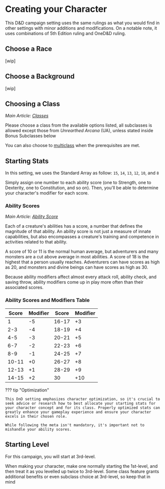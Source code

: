 # Creating your Character
This D&D campaign setting uses the same rulings as what you would find in other settings with minor additions and modifications. On a notable note, it uses combinations of 5th Edition ruling and OneD&D ruling.

## Choose a Race
[wip]

## Choose a Background
[wip]

## Choosing a Class
*Main Article: [Classes](/CM_wiki/character-creation/classes)*

Please choose a class from the available options listed, all subclasses is allowed except those from *Unrearthed Arcana* (UA), unless stated inside Bonus Subclasses below

You can also choose to [multiclass](/CM_wiki/gameplay/multiclassing) when the prerequisites are met.

## Starting Stats
In this setting, we uses the Standard Array as follow: `15`, `14`, `13`, `12`, `10`, and `8`

Simply assign one number to each ability score (one to Strength, one to Dexterity, one to Constitution, and so on). Then, you'll be able to determine your character's modifier for each score.

### Ability Scores
*Main Article: [Ability Score](/CM_wiki/gameplay/playing-the-game/#ability-scores-and-modifiers)*

Each of a creature's abilities has a score, a number that defines the magnitude of that ability. An ability score is not just a measure of innate capabilities, but also encompasses a creature's training and competence in activities related to that ability.

A score of 10 or 11 is the normal human average, but adventurers and many monsters are a cut above average in most abilities. A score of 18 is the highest that a person usually reaches. Adventurers can have scores as high as 20, and monsters and divine beings can have scores as high as 30.

Because ability modifiers affect almost every attack roll, ability check, and saving throw, ability modifiers come up in play more often than their associated scores.

### Ability Scores and Modifiers Table

| **Score** | **Modifier** | **Score** | **Modifier** |
| --- | --- | --- | --- |
| 1 | -5 | 16-17 | +3 |
| 2-3 | -4 | 18-19 | +4 |
| 4-5 | -3 | 20-21 | +5 |
| 6-7 | -2 | 22-23 | +6 |
| 8-9 | -1 | 24-25 | +7 |
| 10-11 | +0 | 26-27 | +8 |
| 12-13 | +1 | 28-29 | +9 |
| 14-15 | +2 | 30 | +10 |

??? tip "Optimization"

    This DnD setting emphasizes character optimization, so it's crucial to seek advice or research how to best allocate your starting stats for your character concept and for its class. Properly optimized stats can greatly enhance your gameplay experience and ensure your character excels in their chosen role.

    While following the meta isn't mandatory, it's important not to mishandle your ability scores.

## Starting Level
For this campaign, you will start at 3rd-level. 

When making your character, make one normally starting the 1st-level, and then treat it as you levelled up twice to 3rd-level. Some class feature grants additional benefits or even subclass choice at 3rd-level, so keep that in mind